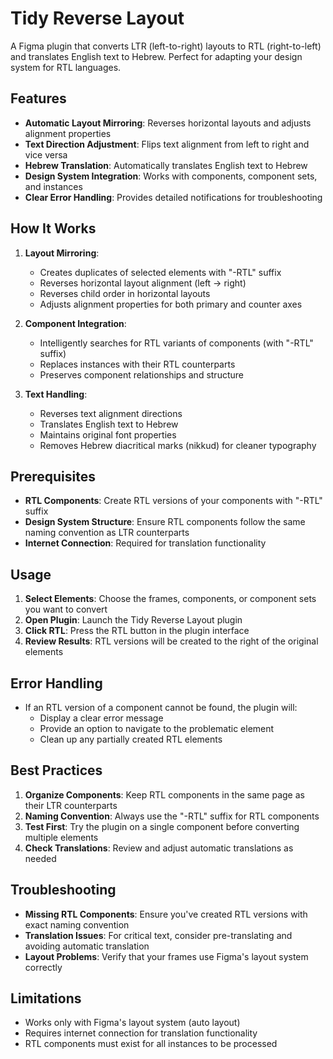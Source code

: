 # Tidy Reverse Layout

A Figma plugin that converts LTR (left-to-right) layouts to RTL (right-to-left) and translates English text to Hebrew. Perfect for adapting your design system for RTL languages.

## Features

- **Automatic Layout Mirroring**: Reverses horizontal layouts and adjusts alignment properties
- **Text Direction Adjustment**: Flips text alignment from left to right and vice versa
- **Hebrew Translation**: Automatically translates English text to Hebrew
- **Design System Integration**: Works with components, component sets, and instances
- **Clear Error Handling**: Provides detailed notifications for troubleshooting

## How It Works

1. **Layout Mirroring**:
   - Creates duplicates of selected elements with "-RTL" suffix
   - Reverses horizontal layout alignment (left → right)
   - Reverses child order in horizontal layouts
   - Adjusts alignment properties for both primary and counter axes

2. **Component Integration**:
   - Intelligently searches for RTL variants of components (with "-RTL" suffix)
   - Replaces instances with their RTL counterparts
   - Preserves component relationships and structure

3. **Text Handling**:
   - Reverses text alignment directions
   - Translates English text to Hebrew
   - Maintains original font properties
   - Removes Hebrew diacritical marks (nikkud) for cleaner typography

## Prerequisites

- **RTL Components**: Create RTL versions of your components with "-RTL" suffix
- **Design System Structure**: Ensure RTL components follow the same naming convention as LTR counterparts
- **Internet Connection**: Required for translation functionality

## Usage

1. **Select Elements**: Choose the frames, components, or component sets you want to convert
2. **Open Plugin**: Launch the Tidy Reverse Layout plugin
3. **Click RTL**: Press the RTL button in the plugin interface
4. **Review Results**: RTL versions will be created to the right of the original elements

## Error Handling

- If an RTL version of a component cannot be found, the plugin will:
  - Display a clear error message
  - Provide an option to navigate to the problematic element
  - Clean up any partially created RTL elements

## Best Practices

1. **Organize Components**: Keep RTL components in the same page as their LTR counterparts
2. **Naming Convention**: Always use the "-RTL" suffix for RTL components
3. **Test First**: Try the plugin on a single component before converting multiple elements
4. **Check Translations**: Review and adjust automatic translations as needed

## Troubleshooting

- **Missing RTL Components**: Ensure you've created RTL versions with exact naming convention
- **Translation Issues**: For critical text, consider pre-translating and avoiding automatic translation
- **Layout Problems**: Verify that your frames use Figma's layout system correctly

## Limitations

- Works only with Figma's layout system (auto layout)
- Requires internet connection for translation functionality
- RTL components must exist for all instances to be processed